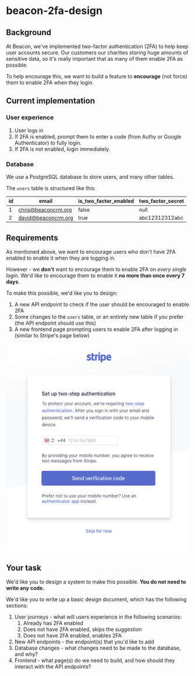 # beacon-2fa-design

## Background

At Beacon, we've implemented two-factor authentication (2FA) to help keep user accounts secure. Our customers our charities storing huge amounts of sensitive data, so it's really important that as many of them enable 2FA as possible.

To help encourage this, we want to build a feature to **encourage** (not force) them to enable 2FA when they login.

## Current implementation

### User experience

1. User logs in
2. If 2FA is enabled, prompt them to enter a code (from Authy or Google Authenticator) to fully login.
3. If 2FA is not enabled, login immediately.

### Database

We use a PostgreSQL database to store users, and many other tables.

The `users` table is structured like this:

| id | email | is_two_factor_enabled | two_factor_secret |
| ---|-------|-----------------------|-------------------|
| 1  | chris@beaconcrm.org | false | null |
| 2  | david@beaconcrm.org | true | abc12312312abc |


## Requirements

As mentioned above, we want to encourage users who don't have 2FA enabled to enable it when they are logging in.

However - we __don't__ want to encourage them to enable 2FA on _every single login_. We'd like to encourage them to enable it __no more than once every 7 days__.

To make this possible, we'd like you to design:

1. A new API endpoint to check if the user should be encouraged to enable 2FA
2. Some changes to the `users` table, or an entirely new table if you prefer (the API endpoint should use this)
3. A new frontend page prompting users to enable 2FA after logging in (similar to Stripe's page below)

![Stripe](https://github.com/beaconcrm/beacon-2fa-design/blob/master/stripe-example.png?raw=true)

## Your task

We'd like you to design a system to make this possible. __You do not need to write any code.__

We'd like you to write up a basic design document, which has the following sections:

1. User journeys - what will users experience in the following scenarios:
    1. Already has 2FA enabled
    2. Does not have 2FA enabled, skips the suggestion
    3. Does not have 2FA enabled, enables 2FA
2. New API endpoints - the endpoint(s) that you'd like to add
3. Database changes - what changes need to be made to the database, and why? 
4. Frontend - what page(s) do we need to build, and how should they interact with the API endpoints?
